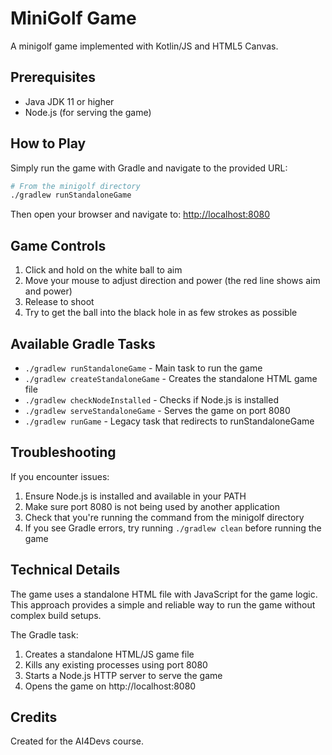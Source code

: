 # MiniGolf Game

A minigolf game implemented with Kotlin/JS and HTML5 Canvas.

## Prerequisites

- Java JDK 11 or higher
- Node.js (for serving the game)

## How to Play

Simply run the game with Gradle and navigate to the provided URL:

```bash
# From the minigolf directory
./gradlew runStandaloneGame
```

Then open your browser and navigate to: [http://localhost:8080](http://localhost:8080)

## Game Controls

1. Click and hold on the white ball to aim
2. Move your mouse to adjust direction and power (the red line shows aim and power)
3. Release to shoot
4. Try to get the ball into the black hole in as few strokes as possible

## Available Gradle Tasks

- `./gradlew runStandaloneGame` - Main task to run the game
- `./gradlew createStandaloneGame` - Creates the standalone HTML game file
- `./gradlew checkNodeInstalled` - Checks if Node.js is installed
- `./gradlew serveStandaloneGame` - Serves the game on port 8080
- `./gradlew runGame` - Legacy task that redirects to runStandaloneGame

## Troubleshooting

If you encounter issues:

1. Ensure Node.js is installed and available in your PATH
2. Make sure port 8080 is not being used by another application
3. Check that you're running the command from the minigolf directory
4. If you see Gradle errors, try running `./gradlew clean` before running the game

## Technical Details

The game uses a standalone HTML file with JavaScript for the game logic. This approach provides a simple and reliable way to run the game without complex build setups.

The Gradle task:
1. Creates a standalone HTML/JS game file
2. Kills any existing processes using port 8080 
3. Starts a Node.js HTTP server to serve the game
4. Opens the game on http://localhost:8080

## Credits

Created for the AI4Devs course. 